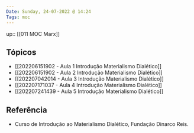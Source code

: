 ```yaml
---
Date: Sunday, 24-07-2022 @ 14:24
Tags: moc
---
```

up:: [[011 MOC Marx]]

## Tópicos
- [[202206151902 - Aula 1 Introdução Materialismo Dialético]]
- [[202206151902 - Aula 2 Introdução Materialismo Dialético]]
- [[202207042014 - Aula 3 Introdução Materialismo Dialético]]
- [[202207171037 - Aula 4 Introdução Materialismo Dialético]]
- [[202207241439 - Aula 5 Introdução Materialismo Dialético]]

## Referência
- Curso de Introdução ao Materialismo Dialético, Fundação Dinarco Reis.
